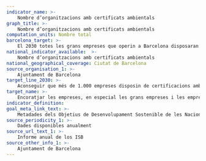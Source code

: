 ```yaml
---
indicator_name: >-
    Nombre d’organitzacions amb certificats ambientals
graph_title: >-
    Nombre d’organitzacions amb certificats ambientals
computation_units: Nombre total
barcelona_target: >-
    El 2030 totes les grans empreses que operin a Barcelona disposaran de certificacions ambientals
national_indicator_available:  >-
    Nombre d’organitzacions amb certificats ambientals
national_geographical_coverage: Ciutat de Barcelona
source_organisation_1: >-
    Ajuntament de Barcelona
target_line_2030: >-
    Aconseguir que més de 1.000 empreses disposin de certificacions ambientals, i en qualsevol cas totes les de més de 500 treballadors/es
target_name: >-
    Encoratjar les empreses, en especial les grans empreses i les empreses transnacionals, a adoptar pràctiques sostenibles i a incorporar informació sobre la sostenibilitat en el seu cicle de presentació d’informes
indicator_definition:
goal_meta_link_text: >-
    Metadades dels Objetius de Desenvolupament Sostenible de les Nacions Unides (pdf 894kB)
source_periodicity_1: >-
    Dades disponibles anualment
source_url_text_1: >-
    Informe anual de los ISB
source_other_info_1: >-
    Ajuntament de Barcelona
---
```

